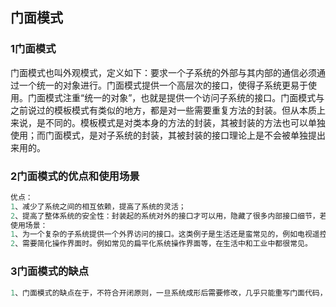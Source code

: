 ## 门面模式
### 1门面模式
门面模式也叫外观模式，定义如下：要求一个子系统的外部与其内部的通信必须通过一个统一的对象进行。门面模式提供一个高层次的接口，使得子系统更易于使用。门面模式注重“统一的对象”，也就是提供一个访问子系统的接口。门面模式与之前说过的模板模式有类似的地方，都是对一些需要重复方法的封装。但从本质上来说，是不同的。模板模式是对类本身的方法的封装，其被封装的方法也可以单独使用；而门面模式，是对子系统的封装，其被封装的接口理论上是不会被单独提出来用的。
### 2门面模式的优点和使用场景
```python
优点：
1、减少了系统之间的相互依赖，提高了系统的灵活；
2、提高了整体系统的安全性：封装起的系统对外的接口才可以用，隐藏了很多内部接口细节，若方法不允许使用，则在门面中可以进行灵活控制。
使用场景：
1、为一个复杂的子系统提供一个外界访问的接口。这类例子是生活还是蛮常见的，例如电视遥控器的抽象模型，电信运营商的用户交互设备等；
2、需要简化操作界面时。例如常见的扁平化系统操作界面等，在生活中和工业中都很常见。
```
### 3门面模式的缺点
```python
1、门面模式的缺点在于，不符合开闭原则，一旦系统成形后需要修改，几乎只能重写门面代码，这比继承或者覆写等方式，或者其它一些符合开闭原则的模式风险都会大一些。
```
### 